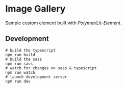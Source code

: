 # Image Gallery

Sample custom element built with *Polymer/Lit-Element*.

## Development

```shell
# build the typescript
npm run build
# build the sass
npm run sass
# watch for changes on sass & typescript
npm run watch
# launch development server
npm run dev
```

